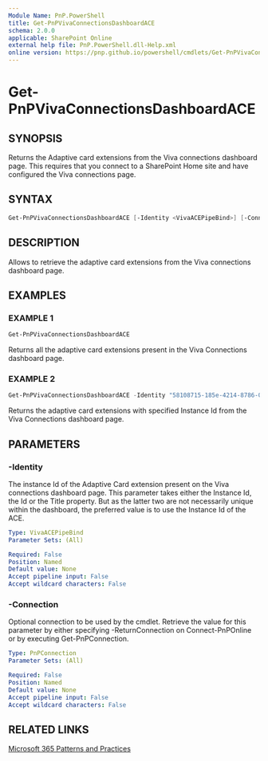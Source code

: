 ```yaml
---
Module Name: PnP.PowerShell
title: Get-PnPVivaConnectionsDashboardACE
schema: 2.0.0
applicable: SharePoint Online
external help file: PnP.PowerShell.dll-Help.xml
online version: https://pnp.github.io/powershell/cmdlets/Get-PnPVivaConnectionsDashboardACE.html
---
```

 
# Get-PnPVivaConnectionsDashboardACE

## SYNOPSIS
Returns the Adaptive card extensions from the Viva connections dashboard page. This requires that you connect to a SharePoint Home site and have configured the Viva connections page.

## SYNTAX

```powershell
Get-PnPVivaConnectionsDashboardACE [-Identity <VivaACEPipeBind>] [-Connection <PnPConnection>] [<CommonParameters>]
```

## DESCRIPTION

Allows to retrieve the adaptive card extensions from the Viva connections dashboard page.

## EXAMPLES

### EXAMPLE 1
```powershell
Get-PnPVivaConnectionsDashboardACE
```

Returns all the adaptive card extensions present in the Viva Connections dashboard page.

### EXAMPLE 2
```powershell
Get-PnPVivaConnectionsDashboardACE -Identity "58108715-185e-4214-8786-01218e7ab9ef"
```

Returns the adaptive card extensions with specified Instance Id from the Viva Connections dashboard page.


## PARAMETERS

### -Identity
The instance Id of the Adaptive Card extension present on the Viva connections dashboard page. This parameter takes either the Instance Id, the Id or the Title property. But as the latter two are not necessarily unique within the dashboard, the preferred value is to use the Instance Id of the ACE.

```yaml
Type: VivaACEPipeBind
Parameter Sets: (All)

Required: False
Position: Named
Default value: None
Accept pipeline input: False
Accept wildcard characters: False
```

### -Connection
Optional connection to be used by the cmdlet. Retrieve the value for this parameter by either specifying -ReturnConnection on Connect-PnPOnline or by executing Get-PnPConnection.

```yaml
Type: PnPConnection
Parameter Sets: (All)

Required: False
Position: Named
Default value: None
Accept pipeline input: False
Accept wildcard characters: False
```

## RELATED LINKS

[Microsoft 365 Patterns and Practices](https://aka.ms/m365pnp)

